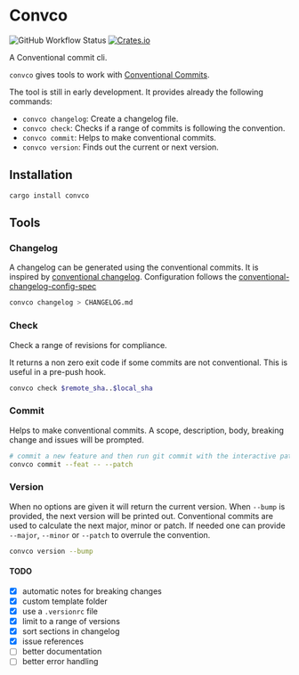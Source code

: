 # Convco

![GitHub Workflow Status](https://img.shields.io/github/workflow/status/hdevalke/convco/Build%20binary)
[![Crates.io](https://img.shields.io/crates/v/convco)](https://crates.io/crates/convco)

A Conventional commit cli.

`convco` gives tools to work with [Conventional Commits][1].

The tool is still in early development.
It provides already the following commands:

- `convco changelog`: Create a changelog file.
- `convco check`: Checks if a range of commits is following the convention.
- `convco commit`: Helps to make conventional commits.
- `convco version`: Finds out the current or next version.

## Installation

`cargo install convco`

## Tools

### Changelog

A changelog can be generated using the conventional commits.
It is inspired by [conventional changelog][2].
Configuration follows the [conventional-changelog-config-spec][3]

```sh
convco changelog > CHANGELOG.md
```

### Check

Check a range of revisions for compliance.

It returns a non zero exit code if some commits are not conventional.
This is useful in a pre-push hook.

```sh
convco check $remote_sha..$local_sha
```

### Commit

Helps to make conventional commits.
A scope, description, body, breaking change and issues will be prompted.

```sh
# commit a new feature and then run git commit with the interactive patch switch
convco commit --feat -- --patch
```

### Version

When no options are given it will return the current version.
When `--bump` is provided, the next version will be printed out.
Conventional commits are used to calculate the next major, minor or patch.
If needed one can provide `--major`, `--minor` or `--patch` to overrule the convention.

```sh
convco version --bump
```

#### TODO

- [x] automatic notes for breaking changes
- [x] custom template folder
- [x] use a `.versionrc` file
- [x] limit to a range of versions
- [x] sort sections in changelog
- [x] issue references
- [ ] better documentation
- [ ] better error handling

[1]: https://www.conventionalcommits.org/
[2]: https://github.com/conventional-changelog/conventional-changelog
[3]: https://github.com/conventional-changelog/conventional-changelog-config-spec/blob/master/versions/2.1.0/README.md

